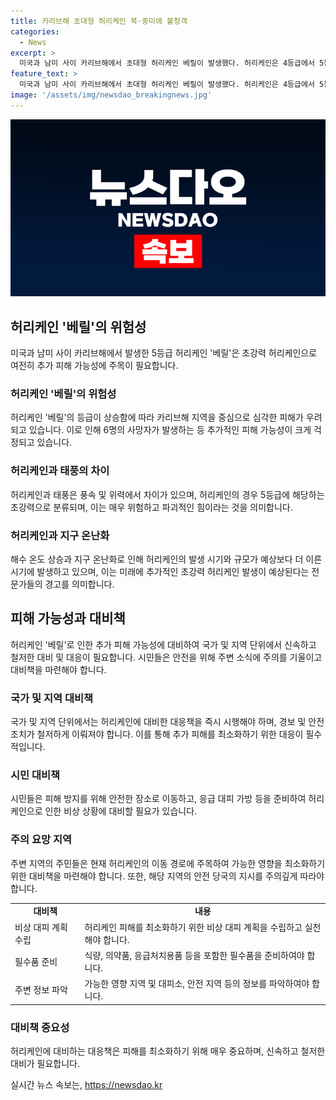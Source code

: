 ```yaml
---
title: 카리브해 초대형 허리케인 북·중미에 불청객
categories:
  - News
excerpt: >
  미국과 남미 사이 카리브해에서 초대형 허리케인 베릴이 발생했다. 허리케인은 4등급에서 5등급으로 격상되었고, 최소 6명의 사망자가 발생했으며 추가적인 피해 가능성에 대한 우려가 커지고 있다. 이번 허리케인은 9월에 기대되는 것과는 달리 7월에 발생했는데, 이는 전문가들이 지구 온난화로 인해 해수 온도가 상승하면서 허리케인의 발생 시기와 규모가 변화하고 있다는 것을 분석한 결과로 보인다. 또한 허리케인이 지나간 곳에서는 많은 피해가 발생했는데, 이에 대한 관심이 높아지고 있다.
feature_text: >
  미국과 남미 사이 카리브해에서 초대형 허리케인 베릴이 발생했다. 허리케인은 4등급에서 5등급으로 격상되었고, 최소 6명의 사망자가 발생했으며 추가적인 피해 가능성에 대한 우려가 커지고 있다. 이번 허리케인은 9월에 기대되는 것과는 달리 7월에 발생했는데, 이는 전문가들이 지구 온난화로 인해 해수 온도가 상승하면서 허리케인의 발생 시기와 규모가 변화하고 있다는 것을 분석한 결과로 보인다. 또한 허리케인이 지나간 곳에서는 많은 피해가 발생했는데, 이에 대한 관심이 높아지고 있다.
image: '/assets/img/newsdao_breakingnews.jpg'
---
```


<p><img src="/assets/img/newsdao_breakingnews.jpg" alt="cryptoinkorea 속보" /></p>

<h2 data-ke-size="size26">허리케인 '베릴'의 위험성</h2>

<p data-ke-size="size16">미국과 남미 사이 카리브해에서 발생한 5등급 허리케인 '베릴'은 초강력 허리케인으로 여전히 추가 피해 가능성에 주목이 필요합니다.</p>

<h3><b>허리케인 '베릴'의 위험성</b></h3>

<p data-ke-size="size16">허리케인 '베릴'의 등급이 상승함에 따라 카리브해 지역을 중심으로 심각한 피해가 우려되고 있습니다. 이로 인해 6명의 사망자가 발생하는 등 추가적인 피해 가능성이 크게 걱정되고 있습니다.</p>

<h3><b>허리케인과 태풍의 차이</b></h3>

<p data-ke-size="size16">허리케인과 태풍은 풍속 및 위력에서 차이가 있으며, 허리케인의 경우 5등급에 해당하는 초강력으로 분류되며, 이는 매우 위험하고 파괴적인 힘이라는 것을 의미합니다.</p>

<h3><b>허리케인과 지구 온난화</b></h3>

<p data-ke-size="size16">해수 온도 상승과 지구 온난화로 인해 허리케인의 발생 시기와 규모가 예상보다 더 이른 시기에 발생하고 있으며, 이는 미래에 추가적인 초강력 허리케인 발생이 예상된다는 전문가들의 경고를 의미합니다.</p>

<h2 data-ke-size="size26">피해 가능성과 대비책</h2>

<p data-ke-size="size16">허리케인 '베릴'로 인한 추가 피해 가능성에 대비하여 국가 및 지역 단위에서 신속하고 철저한 대비 및 대응이 필요합니다. 시민들은 안전을 위해 주변 소식에 주의를 기울이고 대비책을 마련해야 합니다.</p>

<h3><b>국가 및 지역 대비책</b></h3>

<p data-ke-size="size16">국가 및 지역 단위에서는 허리케인에 대비한 대응책을 즉시 시행해야 하며, 경보 및 안전 조치가 철저하게 이뤄져야 합니다. 이를 통해 추가 피해를 최소화하기 위한 대응이 필수적입니다.</p>

<h3><b>시민 대비책</b></h3>

<p data-ke-size="size16">시민들은 피해 방지를 위해 안전한 장소로 이동하고, 응급 대피 가방 등을 준비하여 허리케인으로 인한 비상 상황에 대비할 필요가 있습니다.</p>

<h3><b>주의 요망 지역</b></h3>

<p data-ke-size="size16">주변 지역의 주민들은 현재 허리케인의 이동 경로에 주목하여 가능한 영향을 최소화하기 위한 대비책을 마련해야 합니다. 또한, 해당 지역의 안전 당국의 지시를 주의깊게 따라야 합니다.</p>

<table>
    <tr>
        <td style="text-align: center; height: 17px;"><b>대비책</b></td>
        <td style="text-align: center; height: 17px;"><b>내용</b></td>
    </tr>
    <tr>
        <td style="text-align: left;">비상 대피 계획 수립</td>
        <td style="text-align: left;">허리케인 피해를 최소화하기 위한 비상 대피 계획을 수립하고 실천해야 합니다.</td>
    </tr>
    <tr>
        <td style="text-align: left;">필수품 준비</td>
        <td style="text-align: left;">식량, 의약품, 응급처치용품 등을 포함한 필수품을 준비하여야 합니다.</td>
    </tr>
    <tr>
        <td style="text-align: left;">주변 정보 파악</td>
        <td style="text-align: left;">가능한 영향 지역 및 대피소, 안전 지역 등의 정보를 파악하여야 합니다.</td>
    </tr>
</table>

<h3><b>대비책 중요성</b></h3>

<p data-ke-size="size16">허리케인에 대비하는 대응책은 피해를 최소화하기 위해 매우 중요하며, 신속하고 철저한 대비가 필요합니다.</p>
실시간 뉴스 속보는, <a href="https://newsdao.kr" rel="dofollow">https://newsdao.kr</a>



